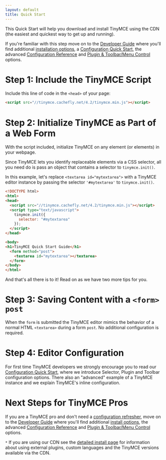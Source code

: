 ```yaml
---
layout: default
title: Quick Start
---
```


This Quick Start will help you download and install TinyMCE using the CDN (the easiest and quickest way to get up and running).

If you're familiar with this step move on to the [Developer Guide](../developer-guide) where you'll find additional [installation options](../developer-guide/install/), a [Configuration Quick Start](../developer-guide/configuration-quick-start/), the advanced [Configuration Reference](../developer-guide/configuration-reference/) and [Plugin & Toolbar/Menu Control](../developer-guide/plugin-toolbar-menu-controls/) options.



# Step 1: Include the TinyMCE Script

Include this line of code in the `<head>` of your page:

```html
<script src="//tinymce.cachefly.net/4.2/tinymce.min.js"></script>
```



# Step 2: Initialize TinyMCE as Part of a Web Form

With the script included, initialize TinyMCE on any element (or elements) in your webpage.

Since TinyMCE lets you identify replaceable elements via a CSS selector, all you need do is pass an object that contains a selector to `tinymce.init()`.

In this example, let's replace `<textarea id="mytextarea">` with a TinyMCE editor instance by passing the selector `'#mytextarea'` to `tinymce.init()`.

```html
<!DOCTYPE html>
<html>
<head>
  <script src="//tinymce.cachefly.net/4.2/tinymce.min.js"></script>
  <script type="text/javascript">
    tinymce.init({
      selector: "#mytextarea"
    });
  </script>
</head>

<body>
<h1>TinyMCE Quick Start Guide</h1>
  <form method="post">
    <textarea id="mytextarea"></textarea>
  </form>
</body>
</html>
```

And that's all there is to it! Read on as we have two more tips for you.



# Step 3: Saving Content with a `<form>` `post`

When the `form` is submitted the TinyMCE editor mimics the behavior of a normal HTML `<textarea>` during a form `post`. No additional configuration is required.



# Step 4: Editor Configuration

For first time TinyMCE developers we strongly encourage you to read our [Configuration Quick Start](../developer-guide/configuration-quick-start/), where we introduce Selector, Plugin and Toolbar configuration options. There also an "advanced" example of a TinyMCE instance and we explain TinyMCE's inline configuration.



# Next Steps for TinyMCE Pros

If you are a TinyMCE pro and don't need a [configuration refresher](../developer-guide/configuration-quick-start/), move on to the [Developer Guide](../developer-guide) where you'll find additional [install options](../developer-guide/install/), the advanced [Configuration Reference](../developer-guide/configuration-reference/) and [Plugin & Toolbar/Menu Control](../developer-guide/plugin-toolbar-menu-controls/) options.

`*` If you are using our CDN see the [detailed install page](../developer-guide/install/) for information about using external plugins, custom languages and the TinyMCE versions available via the CDN.
